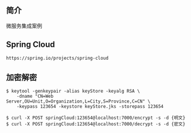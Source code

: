 ## 简介
微服务集成案例

## Spring Cloud

```
https://spring.io/projects/spring-cloud
```

## 加密解密

```
$ keytool -genkeypair -alias keyStore -keyalg RSA \
    -dname "CN=Web Server,OU=Unit,O=Organization,L=City,S=Province,C=CN" \
    -keypass 123654 -keystore keyStore.jks -storepass 123654
```

```
$ curl -X POST springCloud:123654@localhost:7000/encrypt -s -d {明文}
$ curl -X POST springCloud:123654@localhost:7000/decrypt -s -d {密文}
```